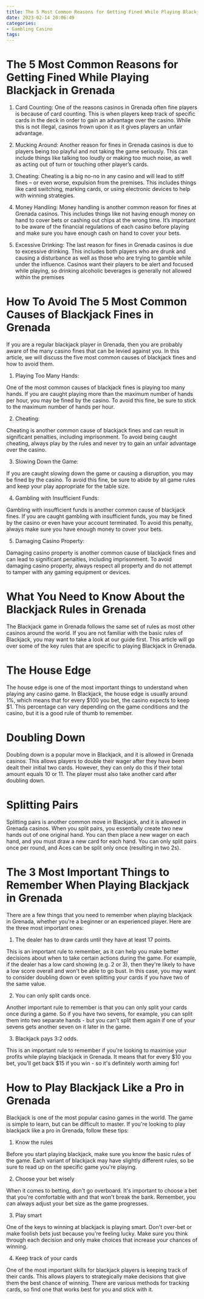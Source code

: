 ```yaml
---
title: The 5 Most Common Reasons for Getting Fined While Playing Blackjack in Grenada 
date: 2023-02-14 20:06:49
categories:
- Gambling Casino
tags:
---
```



#  The 5 Most Common Reasons for Getting Fined While Playing Blackjack in Grenada 

1. Card Counting:
One of the reasons casinos in Grenada often fine players is because of card counting. This is when players keep track of specific cards in the deck in order to gain an advantage over the casino. While this is not illegal, casinos frown upon it as it gives players an unfair advantage.

2. Mucking Around:
Another reason for fines in Grenada casinos is due to players being too playful and not taking the game seriously. This can include things like talking too loudly or making too much noise, as well as acting out of turn or touching other player’s cards.

3. Cheating:
Cheating is a big no-no in any casino and will lead to stiff fines – or even worse, expulsion from the premises. This includes things like card switching, marking cards, or using electronic devices to help with winning strategies.

4. Money Handling:
Money handling is another common reason for fines at Grenada casinos. This includes things like not having enough money on hand to cover bets or cashing out chips at the wrong time. It’s important to be aware of the financial regulations of each casino before playing and make sure you have enough cash on hand to cover your bets.

5. Excessive Drinking:
The last reason for fines in Grenada casinos is due to excessive drinking. This includes both players who are drunk and causing a disturbance as well as those who are trying to gamble while under the influence. Casinos want their players to be alert and focused while playing, so drinking alcoholic beverages is generally not allowed within the premises

#  How To Avoid The 5 Most Common Causes of Blackjack Fines in Grenada 

If you are a regular blackjack player in Grenada, then you are probably aware of the many casino fines that can be levied against you. In this article, we will discuss the five most common causes of blackjack fines and how to avoid them.

1. Playing Too Many Hands:

One of the most common causes of blackjack fines is playing too many hands. If you are caught playing more than the maximum number of hands per hour, you may be fined by the casino. To avoid this fine, be sure to stick to the maximum number of hands per hour.

2. Cheating:

Cheating is another common cause of blackjack fines and can result in significant penalties, including imprisonment. To avoid being caught cheating, always play by the rules and never try to gain an unfair advantage over the casino.

3. Slowing Down the Game:

If you are caught slowing down the game or causing a disruption, you may be fined by the casino. To avoid this fine, be sure to abide by all game rules and keep your play appropriate for the table size.

4. Gambling with Insufficient Funds:

Gambling with insufficient funds is another common cause of blackjack fines. If you are caught gambling with insufficient funds, you may be fined by the casino or even have your account terminated. To avoid this penalty, always make sure you have enough money to cover your bets.

5. Damaging Casino Property:

Damaging casino property is another common cause of blackjack fines and can lead to significant penalties, including imprisonment. To avoid damaging casino property, always respect all property and do not attempt to tamper with any gaming equipment or devices.

#  What You Need to Know About the Blackjack Rules in Grenada 

The Blackjack game in Grenada follows the same set of rules as most other casinos around the world. If you are not familiar with the basic rules of Blackjack, you may want to take a look at our guide first. This article will go over some of the key rules that are specific to playing Blackjack in Grenada.

# The House Edge 

The house edge is one of the most important things to understand when playing any casino game. In Blackjack, the house edge is usually around 1%, which means that for every $100 you bet, the casino expects to keep $1. This percentage can vary depending on the game conditions and the casino, but it is a good rule of thumb to remember.

# Doubling Down 

Doubling down is a popular move in Blackjack, and it is allowed in Grenada casinos. This allows players to double their wager after they have been dealt their initial two cards. However, they can only do this if their total amount equals 10 or 11. The player must also take another card after doubling down.

# Splitting Pairs 

Splitting pairs is another common move in Blackjack, and it is allowed in Grenada casinos. When you split pairs, you essentially create two new hands out of one original hand. You can then place a new wager on each hand, and you must draw a new card for each hand. You can only split pairs once per round, and Aces can be split only once (resulting in two 2s).

#  The 3 Most Important Things to Remember When Playing Blackjack in Grenada 

There are a few things that you need to remember when playing blackjack in Grenada, whether you're a beginner or an experienced player. Here are the three most important ones:

1. The dealer has to draw cards until they have at least 17 points.

This is an important rule to remember, as it can help you make better decisions about when to take certain actions during the game. For example, if the dealer has a low card showing (e.g. 2 or 3), then they're likely to have a low score overall and won't be able to go bust. In this case, you may want to consider doubling down or even splitting your cards if you have two of the same value.

2. You can only split cards once.

Another important rule to remember is that you can only split your cards once during a game. So if you have two sevens, for example, you can split them into two separate hands - but you can't split them again if one of your sevens gets another seven on it later in the game.

3. Blackjack pays 3:2 odds.

This is an important rule to remember if you're looking to maximise your profits while playing blackjack in Grenada. It means that for every $10 you bet, you'll get back $15 if you win - so it's definitely worth aiming for!

#  How to Play Blackjack Like a Pro in Grenada

Blackjack is one of the most popular casino games in the world. The game is simple to learn, but can be difficult to master. If you're looking to play blackjack like a pro in Grenada, follow these tips:

1. Know the rules

Before you start playing blackjack, make sure you know the basic rules of the game. Each variant of blackjack may have slightly different rules, so be sure to read up on the specific game you're playing.

2. Choose your bet wisely

When it comes to betting, don't go overboard. It's important to choose a bet that you're comfortable with and that won't break the bank. Remember, you can always adjust your bet size as the game progresses.

3. Play smart

One of the keys to winning at blackjack is playing smart. Don't over-bet or make foolish bets just because you're feeling lucky. Make sure you think through each decision and only make choices that increase your chances of winning.

4. Keep track of your cards

One of the most important skills for blackjack players is keeping track of their cards. This allows players to strategically make decisions that give them the best chance of winning. There are various methods for tracking cards, so find one that works best for you and stick with it.